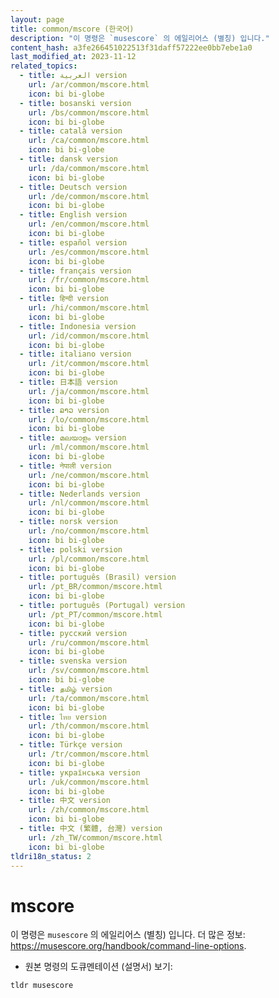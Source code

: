 ```yaml
---
layout: page
title: common/mscore (한국어)
description: "이 명령은 `musescore` 의 에일리어스 (별칭) 입니다."
content_hash: a3fe266451022513f31daff57222ee0bb7ebe1a0
last_modified_at: 2023-11-12
related_topics:
  - title: العربية version
    url: /ar/common/mscore.html
    icon: bi bi-globe
  - title: bosanski version
    url: /bs/common/mscore.html
    icon: bi bi-globe
  - title: català version
    url: /ca/common/mscore.html
    icon: bi bi-globe
  - title: dansk version
    url: /da/common/mscore.html
    icon: bi bi-globe
  - title: Deutsch version
    url: /de/common/mscore.html
    icon: bi bi-globe
  - title: English version
    url: /en/common/mscore.html
    icon: bi bi-globe
  - title: español version
    url: /es/common/mscore.html
    icon: bi bi-globe
  - title: français version
    url: /fr/common/mscore.html
    icon: bi bi-globe
  - title: हिन्दी version
    url: /hi/common/mscore.html
    icon: bi bi-globe
  - title: Indonesia version
    url: /id/common/mscore.html
    icon: bi bi-globe
  - title: italiano version
    url: /it/common/mscore.html
    icon: bi bi-globe
  - title: 日本語 version
    url: /ja/common/mscore.html
    icon: bi bi-globe
  - title: ລາວ version
    url: /lo/common/mscore.html
    icon: bi bi-globe
  - title: മലയാളം version
    url: /ml/common/mscore.html
    icon: bi bi-globe
  - title: नेपाली version
    url: /ne/common/mscore.html
    icon: bi bi-globe
  - title: Nederlands version
    url: /nl/common/mscore.html
    icon: bi bi-globe
  - title: norsk version
    url: /no/common/mscore.html
    icon: bi bi-globe
  - title: polski version
    url: /pl/common/mscore.html
    icon: bi bi-globe
  - title: português (Brasil) version
    url: /pt_BR/common/mscore.html
    icon: bi bi-globe
  - title: português (Portugal) version
    url: /pt_PT/common/mscore.html
    icon: bi bi-globe
  - title: русский version
    url: /ru/common/mscore.html
    icon: bi bi-globe
  - title: svenska version
    url: /sv/common/mscore.html
    icon: bi bi-globe
  - title: தமிழ் version
    url: /ta/common/mscore.html
    icon: bi bi-globe
  - title: ไทย version
    url: /th/common/mscore.html
    icon: bi bi-globe
  - title: Türkçe version
    url: /tr/common/mscore.html
    icon: bi bi-globe
  - title: українська version
    url: /uk/common/mscore.html
    icon: bi bi-globe
  - title: 中文 version
    url: /zh/common/mscore.html
    icon: bi bi-globe
  - title: 中文 (繁體, 台灣) version
    url: /zh_TW/common/mscore.html
    icon: bi bi-globe
tldri18n_status: 2
---
```

# mscore

이 명령은 `musescore` 의 에일리어스 (별칭) 입니다.
더 많은 정보: <https://musescore.org/handbook/command-line-options>.

- 원본 명령의 도큐멘테이션 (설명서) 보기:

`tldr musescore`
